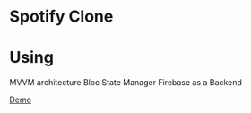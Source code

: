 # Spotify Clone

# Using
MVVM architecture
Bloc State Manager
Firebase as a Backend

[Demo](./demo.mp4)
